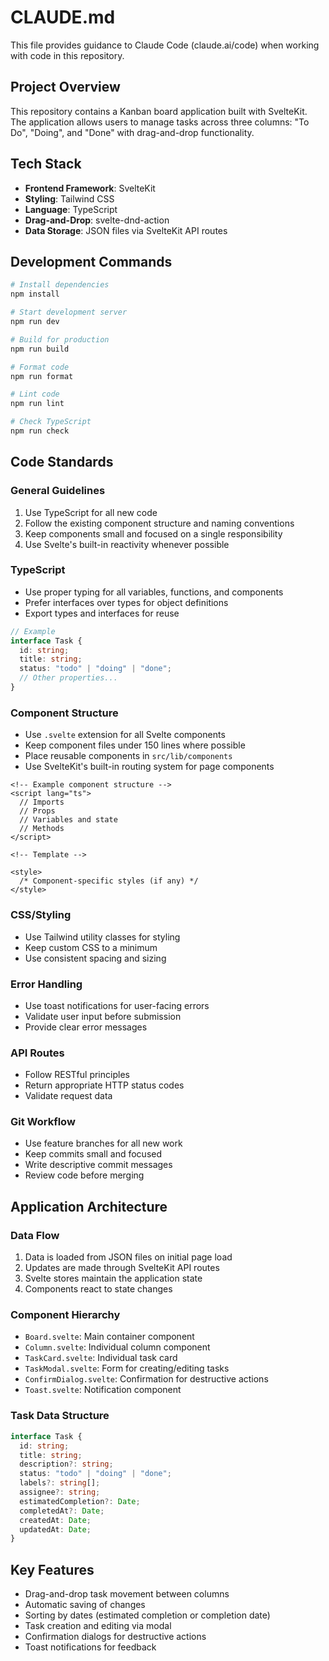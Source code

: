 # CLAUDE.md

This file provides guidance to Claude Code (claude.ai/code) when working with code in this repository.

## Project Overview

This repository contains a Kanban board application built with SvelteKit. The application allows users to manage tasks across three columns: "To Do", "Doing", and "Done" with drag-and-drop functionality.

## Tech Stack

- **Frontend Framework**: SvelteKit
- **Styling**: Tailwind CSS
- **Language**: TypeScript
- **Drag-and-Drop**: svelte-dnd-action
- **Data Storage**: JSON files via SvelteKit API routes

## Development Commands

```bash
# Install dependencies
npm install

# Start development server
npm run dev

# Build for production
npm run build

# Format code
npm run format

# Lint code
npm run lint

# Check TypeScript
npm run check
```

## Code Standards

### General Guidelines

1. Use TypeScript for all new code
2. Follow the existing component structure and naming conventions
3. Keep components small and focused on a single responsibility
4. Use Svelte's built-in reactivity whenever possible

### TypeScript

- Use proper typing for all variables, functions, and components
- Prefer interfaces over types for object definitions
- Export types and interfaces for reuse

```typescript
// Example
interface Task {
  id: string;
  title: string;
  status: "todo" | "doing" | "done";
  // Other properties...
}
```

### Component Structure

- Use `.svelte` extension for all Svelte components
- Keep component files under 150 lines where possible
- Place reusable components in `src/lib/components`
- Use SvelteKit's built-in routing system for page components

```svelte
<!-- Example component structure -->
<script lang="ts">
  // Imports
  // Props
  // Variables and state
  // Methods
</script>

<!-- Template -->

<style>
  /* Component-specific styles (if any) */
</style>
```

### CSS/Styling

- Use Tailwind utility classes for styling
- Keep custom CSS to a minimum
- Use consistent spacing and sizing

### Error Handling

- Use toast notifications for user-facing errors
- Validate user input before submission
- Provide clear error messages

### API Routes

- Follow RESTful principles
- Return appropriate HTTP status codes
- Validate request data

### Git Workflow

- Use feature branches for all new work
- Keep commits small and focused
- Write descriptive commit messages
- Review code before merging

## Application Architecture

### Data Flow

1. Data is loaded from JSON files on initial page load
2. Updates are made through SvelteKit API routes
3. Svelte stores maintain the application state
4. Components react to state changes

### Component Hierarchy

- `Board.svelte`: Main container component
- `Column.svelte`: Individual column component
- `TaskCard.svelte`: Individual task card
- `TaskModal.svelte`: Form for creating/editing tasks
- `ConfirmDialog.svelte`: Confirmation for destructive actions
- `Toast.svelte`: Notification component

### Task Data Structure

```typescript
interface Task {
  id: string;
  title: string;
  description?: string;
  status: "todo" | "doing" | "done";
  labels?: string[];
  assignee?: string;
  estimatedCompletion?: Date;
  completedAt?: Date;
  createdAt: Date;
  updatedAt: Date;
}
```

## Key Features

- Drag-and-drop task movement between columns
- Automatic saving of changes
- Sorting by dates (estimated completion or completion date)
- Task creation and editing via modal
- Confirmation dialogs for destructive actions
- Toast notifications for feedback